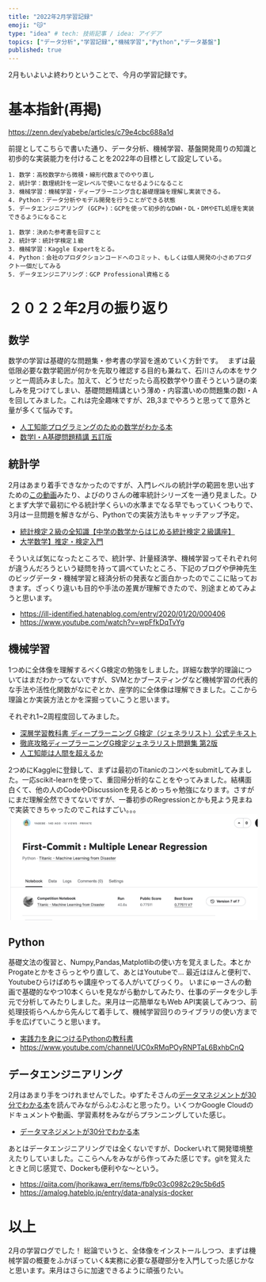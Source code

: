 ```yaml
---
title: "2022年2月学習記録"
emoji: "😽"
type: "idea" # tech: 技術記事 / idea: アイデア
topics: ["データ分析","学習記録","機械学習","Python","データ基盤"]
published: true
---
```


2月もいよいよ終わりということで、今月の学習記録です。

# 基本指針(再掲)
https://zenn.dev/yabebe/articles/c79e4cbc688a1d

前提としてこちらで書いた通り、データ分析、機械学習、基盤開発周りの知識と初歩的な実装能力を付けることを2022年の目標として設定している。

```js:Objectives
1. 数学：高校数学から微積・線形代数までのやり直し
2. 統計学：数理統計を一定レベルで使いこなせるようになること
3. 機械学習：機械学習・ディープラーニング含む基礎理論を理解し実装できる。
4. Python：データ分析やモデル開発を行うことができる状態
5. データエンジニアリング (GCP+)：GCPを使って初歩的なDWH・DL・DMやETL処理を実装できるようになること
```

```js:KeyResults
1. 数学：決めた参考書を回すこと
2. 統計学：統計学検定１級
3. 機械学習：Kaggle Expertをとる。
4. Python：会社のプロダクションコードへのコミット、もしくは個人開発の小さめプロダクト一個だしてみる
5. データエンジニアリング：GCP Professional資格とる
```


# ２０２２年2月の振り返り

## 数学
数学の学習は基礎的な問題集・参考書の学習を進めていく方針です。　
まずは最低限必要な数学範囲が何かを先取り確認する目的も兼ねて、石川さんの本をサクッと一周読みました。加えて、どうせだったら高校数学やり直そうという謎の楽しみを見つけてしまい、基礎問題精講という薄め・内容濃いめの問題集の数I・Aを回してみました。これは完全趣味ですが、2B,3までやろうと思ってて意外と量が多くて悩みです。

- [人工知能プログラミングのための数学がわかる本](https://amzn.to/3IkmAgN)
- [数学I・A基礎問題精講 五訂版](https://www.amazon.co.jp/gp/product/4010347066/ref=as_li_tl?ie=UTF8&camp=247&creative=1211&creativeASIN=4010347066&linkCode=as2&tag=yabebe05-22&linkId=4d08effbb842b219a66d63ea7b551afa)



## 統計学
2月はあまり着手できなかったのですが、入門レベルの統計学の範囲を思い出すための[この動画](https://www.youtube.com/watch?v=L3Kt-y15jSM)みたり、よびのりさんの確率統計シリーズを一通り見ました。ひとまず大学で最初にやる統計学くらいの水準までなる早でもっていくつもりで、3月は一旦問題を解きながら、Pythonでの実装方法もキャッチアップ予定。

- [統計検定２級の全知識【中学の数学からはじめる統計検定２級講座】](https://www.youtube.com/watch?v=L3Kt-y15jSM)
- [大学数学】推定・検定入門](https://www.youtube.com/watch?v=Bj8fkq533Dc&list=PLDJfzGjtVLHmx7qMP410-9gx0weC9d90X)

そういえば気になったところで、統計学、計量経済学、機械学習ってそれぞれ何が違うんだろうという疑問を持って調べていたところ、下記のブログや伊神先生のビッグデータ・機械学習と経済分析の発表など面白かったのでここに貼っておきます。ざっくり違いも目的や手法の差異が理解できたので、別途まとめてみようと思います。

- https://ill-identified.hatenablog.com/entry/2020/01/20/000406
- https://www.youtube.com/watch?v=wpFfkDqTvYg


## 機械学習
1つめに全体像を理解するべくG検定の勉強をしました。詳細な数学的理論についてはまだわかってないですが、SVMとかブースティングなど機械学習の代表的な手法や活性化関数がなにぞとか、座学的に全体像は理解できました。ここから理論とか実装方法とかを深掘っていこうと思います。


それぞれ1~2周程度回してみました。
- [深層学習教科書 ディープラーニング G検定（ジェネラリスト）公式テキスト](https://www.amazon.co.jp/gp/product/B08XZDJDH2/ref=as_li_tl?ie=UTF8&camp=247&creative=1211&creativeASIN=B08XZDJDH2&linkCode=as2&tag=yabebe05-22&linkId=9bfa1d0ce426ce0cb4e647d7aa40804d)
- [徹底攻略ディープラーニングG検定ジェネラリスト問題集 第2版](https://www.amazon.co.jp/gp/product/4295011630/ref=as_li_qf_asin_il_tl?ie=UTF8&tag=yabebe05-22&creative=1211&linkCode=as2&creativeASIN=4295011630&linkId=c479bd39512f4f9acce1b6d2a6d55a2d)
- [人工知能は人間を超えるか](https://www.amazon.co.jp/gp/product/B00UAAK07S/ref=as_li_qf_asin_il_tl?ie=UTF8&tag=yabebe05-22&creative=1211&linkCode=as2&creativeASIN=B00UAAK07S&linkId=c606f196219343170e8e01f0999af7fb)

2つめにKaggleに登録して、まずは最初のTitanicのコンペをsubmitしてみました。一応scikit-learnを使って、重回帰分析的なことをやってみました。結構面白くて、他の人のCodeやDiscussionを見るとめっちゃ勉強になります。さすがにまだ理解全然できてないですが、一番初歩のRegressionとかも見よう見まねで実装できちゃったのでこれはすごい。。。
![](/images/kaggle-entry.png)


## Python
基礎文法の復習と、Numpy,Pandas,Matplotlibの使い方を覚えました。本とかProgateとかをさらっとやり直して、あとはYoutubeで...
最近はほんと便利で、Youtubeひらけばめちゃ講座やってる人がいてびっくり。
いまにゅーさんの動画で基礎的なやつ10本くらいを見ながら動かしてみたり、仕事のデータを少し手元で分析してみたりしました。来月は一応簡単なもWeb API実装してみつつ、前処理技術らへんから先んじて着手して、機械学習回りのライブラリの使い方まで手を広げていこうと思います。

- [実践力を身につけるPythonの教科書](https://www.amazon.co.jp/gp/product/B01M29DK5W/ref=as_li_qf_asin_il_tl?ie=UTF8&tag=yabebe05-22&creative=1211&linkCode=as2&creativeASIN=B01M29DK5W&linkId=9c7d590212c055f565ce904ede3adcd2)
- https://www.youtube.com/channel/UC0xRMqPOyRNPTaL6BxhbCnQ



## データエンジニアリング
2月はあまり手をつけれませんでした。ゆずたそさんの[データマネジメントが30分でわかる本](https://www.amazon.co.jp/gp/product/B085W4YSZJ/ref=as_li_qf_asin_il_tl?ie=UTF8&tag=yabebe05-22&creative=1211&linkCode=as2&creativeASIN=B085W4YSZJ&linkId=95800b7538aa2314a039d42d39774a55)を読んでみながらふむふむと思ったり。いくつかGoogle Cloudのドキュメントや動画、学習素材をみながらプランニングしていた感じ。


- [データマネジメントが30分でわかる本](https://www.amazon.co.jp/gp/product/B085W4YSZJ/ref=as_li_qf_asin_il_tl?ie=UTF8&tag=yabebe05-22&creative=1211&linkCode=as2&creativeASIN=B085W4YSZJ&linkId=95800b7538aa2314a039d42d39774a55)

あとはデータエンジニアリングでは全くないですが、Dockerいれて開発環境整えたりしていました。ここらへんをみながら作ってみた感じです。gitを覚えたときと同じ感覚で、Dockerも便利やな〜という。
- https://qiita.com/jhorikawa_err/items/fb9c03c0982c29c5b6d5
- https://amalog.hateblo.jp/entry/data-analysis-docker



# 以上
2月の学習ログでした！
総論でいうと、全体像をインストールしつつ、まずは機械学習の概要をふかぼっていく&実務に必要な基礎部分を入門してった感じかなと思います。来月はさらに加速できるように頑張りたい。
